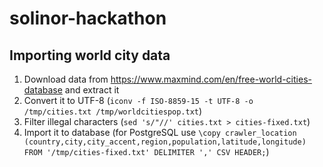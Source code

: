 # solinor-hackathon

## Importing world city data
1. Download data from https://www.maxmind.com/en/free-world-cities-database and extract it
2. Convert it to UTF-8 (`iconv -f ISO-8859-15 -t UTF-8 -o /tmp/cities.txt /tmp/worldcitiespop.txt`)
3. Filter illegal characters (`sed 's/"//' cities.txt > cities-fixed.txt`)
4. Import it to database (for PostgreSQL use `\copy crawler_location (country,city,city_accent,region,population,latitude,longitude) FROM '/tmp/cities-fixed.txt' DELIMITER ',' CSV HEADER;`)
